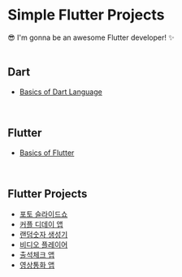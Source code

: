 # Simple Flutter Projects
😎 I'm gonna be an awesome Flutter developer! ✨  
<br>
  
## Dart
- [Basics of Dart Language](https://github.com/iamdami/dart/tree/main/basics)
<br>

## Flutter
- [Basics of Flutter](https://github.com/iamdami/dart/tree/main/flutter/basics)
<br>

## Flutter Projects
- [포토 슬라이드쇼](https://github.com/iamdami/dart/tree/main/flutter/photoSlide)
- [커플 디데이 앱](https://github.com/iamdami/simpleFlutterProjects/tree/main/flutter/coupleDday)
- [랜덤숫자 생성기](https://github.com/iamdami/simpleFlutterProjects/tree/main/flutter/randomNumberGenerator)
- [비디오 플레이어](https://github.com/iamdami/simpleFlutterProjects/tree/main/flutter/videoPlayer)
- [출석체크 앱](https://github.com/iamdami/simpleFlutterProjects/tree/main/flutter/Chulcheck)
- [영상통화 앱](https://github.com/iamdami/simpleFlutterProjects/tree/main/flutter/videoCall)  
<br>
